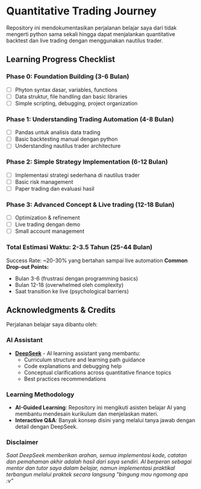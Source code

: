 # Quantitative Trading Journey

Repository ini mendokumentasikan perjalanan belajar saya dari tidak mengerti python sama sekali hingga dapat menjalankan quantitative backtest dan live trading dengan menggunakan nautilus trader.

## Learning Progress Checklist

### Phase 0: Foundation Building (3-6 Bulan)

- [ ] Phyton syntax dasar, variables, functions
- [ ] Data struktur, file handling dan basic libraries
- [ ] Simple scripting, debugging, project organization

### Phase 1: Understanding Trading Automation (4-8 Bulan)

- [ ] Pandas untuk analisis data trading
- [ ] Basic backtesting manual dengan python
- [ ] Understanding nautilus trader architecture

### Phase 2: Simple Strategy Implementation (6-12 Bulan)

- [ ] Implementasi strategi sederhana di nautilus trader
- [ ] Basic risk management
- [ ] Paper trading dan evaluasi hasil

### Phase 3: Advanced Concept & Live trading (12-18 Bulan)

- [ ] Optimization & refinement
- [ ] Live trading dengan demo
- [ ] Small account management

### Total Estimasi Waktu: 2-3.5 Tahun (25-44 Bulan)

Success Rate: ~20-30% yang bertahan sampai live automation
**Common Drop-out Points:**

- Bulan 3-6 (frustrasi dengan programming basics)
- Bulan 12-18 (overwhelmed oleh complexity)
- Saat transition ke live (psychological barriers)

## Acknowledgments & Credits

Perjalanan belajar saya dibantu oleh:

### AI Assistant

- **[DeepSeek](https://www.deepseek.com/)** - AI learning assistant yang membantu:
  - Curriculum structure and learning path guidance
  - Code explanations and debugging help
  - Conceptual clarifications across quantitative finance topics
  - Best practices recommendations

### Learning Methodology

- **AI-Guided Learning**: Repository ini mengikuti asisten belajar AI yang membantu mendesain kurikulum dan menjelaskan materi.
- **Interactive Q&A**: Banyak konsep disini yang melalui tanya jawab dengan detail dengan DeepSeek.

### Disclaimer

_Saat DeepSeek memberikan arahan, semua implementasi kode, catatan dan pemahaman akhir adalah hasil dari saya sendiri. AI berperan sebagai mentor dan tutor saya dalam belajar, namun implementasi praktikal terbangun melalui praktek secara langsung "bingung mau ngomong apa :v"_
